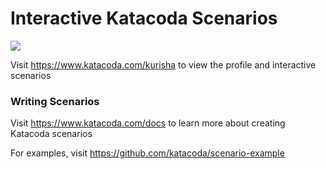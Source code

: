 # Interactive Katacoda Scenarios

[![](http://shields.katacoda.com/katacoda/kurisha/count.svg)](https://www.katacoda.com/kurisha "Get your profile on Katacoda.com")

Visit https://www.katacoda.com/kurisha to view the profile and interactive scenarios

### Writing Scenarios
Visit https://www.katacoda.com/docs to learn more about creating Katacoda scenarios

For examples, visit https://github.com/katacoda/scenario-example
